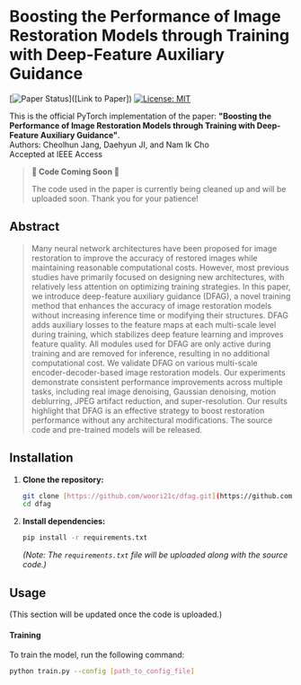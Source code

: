 # Boosting the Performance of Image Restoration Models through Training with Deep-Feature Auxiliary Guidance

[![Paper Status](https://img.shields.io/badge/Paper-Accepted-brightgreen)]([Link to Paper])
[![License: MIT](https://img.shields.io/badge/License-MIT-yellow.svg)](https://opensource.org/licenses/MIT)

This is the official PyTorch implementation of the paper: **"Boosting the Performance of Image Restoration Models through Training with Deep-Feature Auxiliary Guidance"**.  
Authors: Cheolhun Jang, Daehyun JI, and Nam Ik Cho  
Accepted at IEEE Access

> **🚧 Code Coming Soon 🚧**
>
> The code used in the paper is currently being cleaned up and will be uploaded soon. Thank you for your patience!

## Abstract

> Many neural network architectures have been proposed for image restoration to improve the accuracy of restored images while maintaining reasonable computational costs. However, most previous studies have primarily focused on designing new architectures, with relatively less attention on optimizing training strategies. In this paper, we introduce deep-feature auxiliary guidance (DFAG), a novel training method that enhances the accuracy of image restoration models without increasing inference time or modifying their structures. DFAG adds auxiliary losses to the feature maps at each multi-scale level during training, which stabilizes deep feature learning and improves feature quality. All modules used for DFAG are only active during training and are removed for inference, resulting in no additional computational cost. We validate DFAG on various multi-scale encoder-decoder-based image restoration models. Our experiments demonstrate consistent performance improvements across multiple tasks, including real image denoising, Gaussian denoising, motion deblurring, JPEG artifact reduction, and super-resolution. Our results highlight that DFAG is an effective strategy to boost restoration performance without any architectural modifications. The source code and pre-trained models will be released.

## Installation

1.  **Clone the repository:**
    ```bash
    git clone [https://github.com/woori21c/dfag.git](https://github.com/woori21c/dfag.git)
    cd dfag
    ```

2.  **Install dependencies:**
    ```bash
    pip install -r requirements.txt
    ```
    *(Note: The `requirements.txt` file will be uploaded along with the source code.)*

## Usage

(This section will be updated once the code is uploaded.)

#### **Training**

To train the model, run the following command:
```bash
python train.py --config [path_to_config_file]
